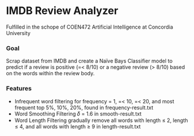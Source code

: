 # IMDB Review Analyzer
Fulfilled in the schope of COEN472 Artificial Intelligence at Concordia University

### Goal
Scrap dataset from IMDB and create a Naïve Bays Classifier model to predict if a review is positive (=< 8/10) or a negative review (> 8/10) based on the words within the review body.

### Features
* Infrequent word filtering for frequency = 1, =< 10, =< 20, and most frequent top 5%, 10%, 20%, found in  frequency-result.txt
* Word Smoothing Filtering 𝛿 = 1.6 in smooth-result.txt
* Word Length Filtering gradually remove all words with length ≤ 2, length ≤ 4, and all words with length ≥ 9 in length-result.txt
